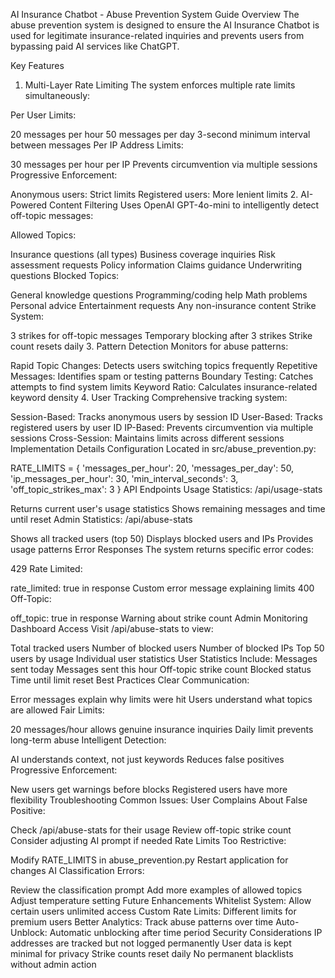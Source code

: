 AI Insurance Chatbot - Abuse Prevention System Guide
Overview
The abuse prevention system is designed to ensure the AI Insurance Chatbot is used for legitimate insurance-related inquiries and prevents users from bypassing paid AI services like ChatGPT.

Key Features
1. Multi-Layer Rate Limiting
The system enforces multiple rate limits simultaneously:

Per User Limits:

20 messages per hour
50 messages per day
3-second minimum interval between messages
Per IP Address Limits:

30 messages per hour per IP
Prevents circumvention via multiple sessions
Progressive Enforcement:

Anonymous users: Strict limits
Registered users: More lenient limits
2. AI-Powered Content Filtering
Uses OpenAI GPT-4o-mini to intelligently detect off-topic messages:

Allowed Topics:

Insurance questions (all types)
Business coverage inquiries
Risk assessment requests
Policy information
Claims guidance
Underwriting questions
Blocked Topics:

General knowledge questions
Programming/coding help
Math problems
Personal advice
Entertainment requests
Any non-insurance content
Strike System:

3 strikes for off-topic messages
Temporary blocking after 3 strikes
Strike count resets daily
3. Pattern Detection
Monitors for abuse patterns:

Rapid Topic Changes: Detects users switching topics frequently
Repetitive Messages: Identifies spam or testing patterns
Boundary Testing: Catches attempts to find system limits
Keyword Ratio: Calculates insurance-related keyword density
4. User Tracking
Comprehensive tracking system:

Session-Based: Tracks anonymous users by session ID
User-Based: Tracks registered users by user ID
IP-Based: Prevents circumvention via multiple sessions
Cross-Session: Maintains limits across different sessions
Implementation Details
Configuration
Located in src/abuse_prevention.py:

RATE_LIMITS = {
    'messages_per_hour': 20,
    'messages_per_day': 50,
    'ip_messages_per_hour': 30,
    'min_interval_seconds': 3,
    'off_topic_strikes_max': 3
}
API Endpoints
Usage Statistics: /api/usage-stats

Returns current user's usage statistics
Shows remaining messages and time until reset
Admin Statistics: /api/abuse-stats

Shows all tracked users (top 50)
Displays blocked users and IPs
Provides usage patterns
Error Responses
The system returns specific error codes:

429 Rate Limited:

rate_limited: true in response
Custom error message explaining limits
400 Off-Topic:

off_topic: true in response
Warning about strike count
Admin Monitoring
Dashboard Access
Visit /api/abuse-stats to view:

Total tracked users
Number of blocked users
Number of blocked IPs
Top 50 users by usage
Individual user statistics
User Statistics Include:
Messages sent today
Messages sent this hour
Off-topic strike count
Blocked status
Time until limit reset
Best Practices
Clear Communication:

Error messages explain why limits were hit
Users understand what topics are allowed
Fair Limits:

20 messages/hour allows genuine insurance inquiries
Daily limit prevents long-term abuse
Intelligent Detection:

AI understands context, not just keywords
Reduces false positives
Progressive Enforcement:

New users get warnings before blocks
Registered users have more flexibility
Troubleshooting
Common Issues:
User Complains About False Positive:

Check /api/abuse-stats for their usage
Review off-topic strike count
Consider adjusting AI prompt if needed
Rate Limits Too Restrictive:

Modify RATE_LIMITS in abuse_prevention.py
Restart application for changes
AI Classification Errors:

Review the classification prompt
Add more examples of allowed topics
Adjust temperature setting
Future Enhancements
Whitelist System: Allow certain users unlimited access
Custom Rate Limits: Different limits for premium users
Better Analytics: Track abuse patterns over time
Auto-Unblock: Automatic unblocking after time period
Security Considerations
IP addresses are tracked but not logged permanently
User data is kept minimal for privacy
Strike counts reset daily
No permanent blacklists without admin action